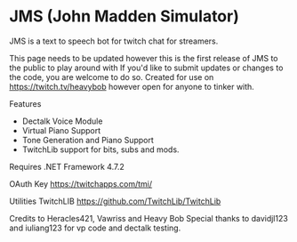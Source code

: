 # JMS (John Madden Simulator) 

JMS is a text to speech bot for twitch chat for streamers. 

This page needs to be updated however this is the first release of JMS to the public to play around with
If you'd like to submit updates or changes to the code, you are welcome to do so. 
Created for use on https://twitch.tv/heavybob however open for anyone to tinker with. 

Features
- Dectalk Voice Module
- Virtual Piano Support
- Tone Generation and Piano Support
- TwitchLib support for bits, subs and mods. 

Requires .NET Framework 4.7.2

OAuth Key
https://twitchapps.com/tmi/

Utilities TwitchLIB
https://github.com/TwitchLib/TwitchLib

Credits to Heracles421, Vawriss and Heavy Bob 
Special thanks to davidjl123 and iuliang123 for vp code and dectalk testing. 
